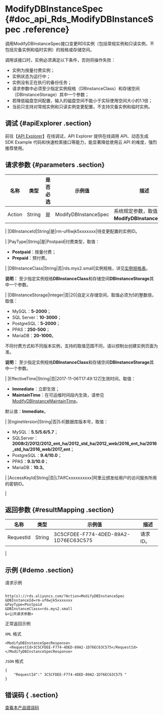 # ModifyDBInstanceSpec {#doc_api_Rds_ModifyDBInstanceSpec .reference}

调用ModifyDBInstanceSpec接口变更RDS实例（包括常规实例和只读实例，不包括灾备实例和临时实例）的规格或存储空间。

调用该接口时，实例必须满足以下条件，否则将操作失败：

-   实例为按量付费实例；
-   实例状态为运行中；
-   实例没有正在执行的备份任务；
-   请求参数中必须至少指定实例规格（DBInstanceClass）和存储空间（DBInstanceStorage）其中一个参数；
-   若降低磁盘空间配置，输入的磁盘空间不能小于实际使用空间大小的1.1倍；
-   当前只支持对常规实例和只读实例变更配置，不支持灾备实例和临时实例。

## 调试 {#apiExplorer .section}

前往【[API Explorer](https://api.aliyun.com/#product=Rds&api=ModifyDBInstanceSpec)】在线调试，API Explorer 提供在线调用 API、动态生成 SDK Example 代码和快速检索接口等能力，能显著降低使用云 API 的难度，强烈推荐使用。

## 请求参数 {#parameters .section}

|名称|类型|是否必选|示例值|描述|
|--|--|----|---|--|
|Action|String|是|ModifyDBInstanceSpec|系统规定参数，取值：**ModifyDBInstanceSpec**。

 |
|DBInstanceId|String|是|rm-uf6wjk5xxxxxxx|待变更配置的实例ID。

 |
|PayType|String|是|Postpaid|付费类型，取值：

 -   **Postpaid**：按量付费；
-   **Prepaid**：预付费。

 |
|DBInstanceClass|String|否|rds.mys2.small|实例规格，详见[实例规格表](~~26312~~)。

 **说明：** 至少指定实例规格**DBInstanceClass**和存储空间**DBInstanceStorage**其中一个参数。

 |
|DBInstanceStorage|Integer|否|20|自定义存储空间，取值必须为5的整数倍，取值：

 -   MySQL：**5-2000**；
-   SQL Server：**10-3000**；
-   PostgreSQL：**5-2000**；
-   PPAS：**250-500**；
-   MariaDB：**20-1000**。

 不同付费方式和不同版本实例，支持的取值范围不同，请以控制台创建实例页面为准。

 **说明：** 至少指定实例规格**DBInstanceClass**和存储空间**DBInstanceStorage**其中一个参数。

 |
|EffectiveTime|String|否|2017-11-06T17:49:12Z|生效时间，取值：

 -   **Immediate**：立即生效；
-   **MaintainTime**：在可运维时间段内生效，请参见[ModifyDBInstanceMaintainTime](~~26249~~)。

 默认值：**Immediate**。

 |
|EngineVersion|String|否|5.6|数据库版本号，取值：

 -   MySQL：**5.5/5.6/5.7**；
-   SQLServer：**2008r2/2012/2012\_ent\_ha/2012\_std\_ha/2012\_web/2016\_ent\_ha/2016\_std\_ha/2016\_web/2017\_ent**；
-   PostgreSQL：**9.4/10.0**；
-   PPAS：**9.3/10.0**；
-   MariaDB：**10.3**。

 |
|AccessKeyId|String|否|LTAIfCxxxxxxxxxx|阿里云颁发给用户的访问服务所用的密钥ID。

 |

## 返回参数 {#resultMapping .section}

|名称|类型|示例值|描述|
|--|--|---|--|
|RequestId|String|3C5CFDEE-F774-4DED-89A2-1D76EC63C575|请求ID。

 |

## 示例 {#demo .section}

请求示例

``` {#request_demo}

http(s)://rds.aliyuncs.com/?Action=ModifyDBInstanceSpec
&DBInstanceId=rm-uf6wjk5xxxxxxx
&PayType=Postpaid
&DBInstanceClass=rds.mys2.small
&<公共请求参数>

```

正常返回示例

`XML` 格式

``` {#xml_return_success_demo}
<ModifyDBInstanceSpecResponse>
  <RequestId>3C5CFDEE-F774-4DED-89A2-1D76EC63C575</RequestId>
</ModifyDBInstanceSpecResponse>

```

`JSON` 格式

``` {#json_return_success_demo}
{
	"RequestId":" 3C5CFDEE-F774-4DED-89A2-1D76EC63C575 "
}
```

## 错误码 { .section}

[查看本产品错误码](https://error-center.aliyun.com/status/product/Rds)


